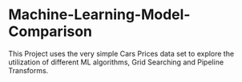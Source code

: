 # Machine-Learning-Model-Comparison
This Project uses the very simple Cars Prices data set to explore the utilization of different ML algorithms, Grid Searching and Pipeline Transforms.
